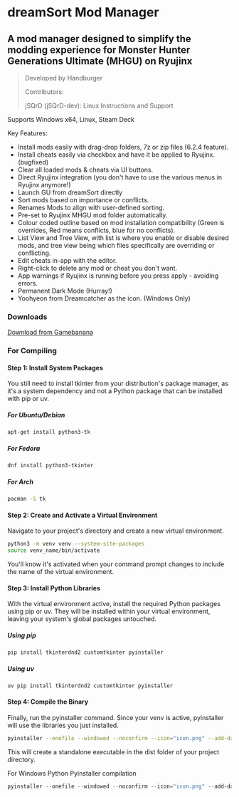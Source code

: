 # dreamSort Mod Manager

## A mod manager designed to simplify the modding experience for Monster Hunter Generations Ultimate (MHGU) on Ryujinx

>Developed by Handburger
>
>Contributors:
>
>jSQrD (jSQrD-dev): Linux Instructions and Support

Supports Windows x64, Linux, Steam Deck

Key Features:

* Install mods easily with drag-drop folders, 7z or zip files (6.2.4 feature).
* Install cheats easily via checkbox and have it be applied to Ryujinx. (bugfixed)
* Clear all loaded mods & cheats via UI buttons.
* Direct Ryujinx integration (you don't have to use the various menus in Ryujinx anymore!)
* Launch GU from dreamSort directly
* Sort mods based on importance or conflicts.
* Renames Mods to align with user-defined sorting.
* Pre-set to Ryujinx MHGU mod folder automatically.
* Colour coded outline based on mod installation compatibility (Green is overrides, Red means conflicts, blue for no conflicts).
* List View and Tree View, with list is where you enable or disable desired mods, and tree view being which files specifically are overriding or conflicting.
* Edit cheats in-app with the editor.
* Right-click to delete any mod or cheat you don't want.
* App warnings if Ryujinx is running before you press apply - avoiding errors.
* Permanent Dark Mode (Hurray!)
* Yoohyeon from Dreamcatcher as the icon. (Windows Only)

### Downloads

[Download from Gamebanana](https://gamebanana.com/tools/20124)

### For Compiling

#### Step 1: Install System Packages

You still need to install tkinter from your distribution's package manager, as it's a system dependency and not a Python package that can be installed with pip or uv.

##### For Ubuntu/Debian

```bash
apt-get install python3-tk
```

##### For Fedora

```bash
dnf install python3-tkinter
```

##### For Arch

```bash
pacman -S tk
```

#### Step 2: Create and Activate a Virtual Environment

Navigate to your project's directory and create a new virtual environment.

```bash
python3 -m venv venv --system-site-packages
source venv_name/bin/activate
```

You'll know it's activated when your command prompt changes to include the name of the virtual environment.

#### Step 3: Install Python Libraries

With the virtual environment active, install the required Python packages using pip or uv. They will be installed within your virtual environment, leaving your system's global packages untouched.

##### Using pip

```Bash
pip install tkinterdnd2 customtkinter pyinstaller
```

##### Using uv

```Bash
uv pip install tkinterdnd2 customtkinter pyinstaller
```

#### Step 4: Compile the Binary

Finally, run the pyinstaller command. Since your venv is active, pyinstaller will use the libraries you just installed.

```Bash
pyinstaller --onefile --windowed --noconfirm --icon="icon.png" --add-data="icon.png;." HB_dreamSort.py
```

This will create a standalone executable in the dist folder of your project directory.

For Windows Python Pyinstaller compilation

```powershell
pyinstaller --onefile --windowed --noconfirm --icon="icon.png" --add-data="icon.png;." HB_dreamSort.py
```
